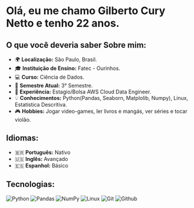 # Olá, eu me chamo Gilberto Cury Netto e tenho 22 anos.

## O que você deveria saber Sobre mim:

- 🌍 **Localização:** São Paulo, Brasil.
- 🎓 **Instituição de Ensino:** Fatec - Ourinhos.
- 💻 **Curso:** Ciência de Dados.
- 📅 **Semestre Atual:** 3° Semestre.
- 💼 **Experiência:** Estagio/Bolsa AWS Cloud Data Engineer.
- 💡 **Conhecimentos:** Python(Pandas, Seaborn, Matplolib, Numpy), Linux, Estatística Descritiva.
- 🎮 **Hobbies:** Jogar video-games, ler livros e mangás, ver séries e tocar violão.

## Idiomas:

- 🇧🇷 **Português:** Nativo
- 🇺🇸 **Inglês:** Avançado
- 🇪🇸 **Espanhol:** Básico


## Tecnologias:
![Python](https://img.shields.io/badge/python-3670A0?style=for-the-badge&logo=python&logoColor=ffdd54)
![Pandas](https://img.shields.io/badge/pandas-%23150458.svg?style=for-the-badge&logo=pandas&logoColor=white)
![NumPy](https://img.shields.io/badge/numpy-%23013243.svg?style=for-the-badge&logo=numpy&logoColor=white)
![Linux](https://img.shields.io/badge/Linux-FCC624?style=for-the-badge&logo=linux&logoColor=black)
![Git](https://img.shields.io/badge/git-%23F05033.svg?style=for-the-badge&logo=git&logoColor=white)
![Github](https://img.shields.io/badge/GitHub-100000?style=for-the-badge&logo=github&logoColor=white)  
